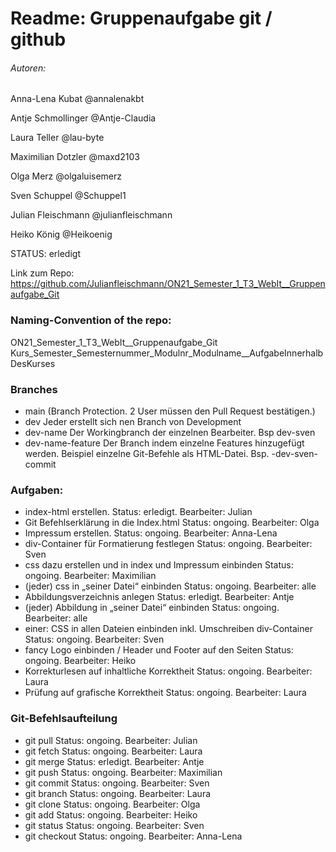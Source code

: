 # Readme: Gruppenaufgabe git / github

###### Autoren:

Anna-Lena Kubat
@annalenakbt

Antje Schmollinger
@Antje-Claudia

Laura Teller
@lau-byte

Maximilian Dotzler
@maxd2103

Olga Merz
@olgaluisemerz

Sven Schuppel
@Schuppel1

Julian Fleischmann
@julianfleischmann

Heiko König
@Heikoenig

STATUS: erledigt

Link zum Repo: https://github.com/Julianfleischmann/ON21_Semester_1_T3_WebIt__Gruppenaufgabe_Git

### Naming-Convention of the repo:
ON21_Semester_1_T3_WebIt__Gruppenaufgabe_Git
Kurs_Semester_Semesternummer_Modulnr_Modulname__AufgabeInnerhalbDesKurses

### Branches
- main (Branch Protection. 2 User müssen den Pull Request bestätigen.)
- dev 				Jeder erstellt sich nen Branch von Development
- dev-name 			Der Workingbranch der einzelnen Bearbeiter. Bsp dev-sven
- dev-name-feature 	Der Branch indem einzelne Features hinzugefügt werden. Beispiel einzelne Git-Befehle als HTML-Datei. Bsp. -dev-sven-commit

### Aufgaben: 
- index-html erstellen.  												Status: erledigt. 	Bearbeiter: Julian
- Git Befehlserklärung in die Index.html 								Status: ongoing. 	Bearbeiter: Olga
- Impressum erstellen. 													Status: ongoing. 	Bearbeiter: Anna-Lena
- div-Container für Formatierung festlegen								Status: ongoing. 	Bearbeiter: Sven
- css dazu erstellen und in index und Impressum einbinden				Status: ongoing. 	Bearbeiter: Maximilian
- (jeder) css in „seiner Datei“ einbinden								Status: ongoing. 	Bearbeiter: alle
- Abbildungsverzeichnis anlegen											Status: erledigt. 	Bearbeiter: Antje
- (jeder) Abbildung in „seiner Datei“ einbinden							Status: ongoing. 	Bearbeiter: alle
- einer: CSS in allen Dateien einbinden inkl. Umschreiben div-Container	Status: ongoing. 	Bearbeiter: Sven
- fancy Logo einbinden / Header und Footer auf den Seiten				Status: ongoing. 	Bearbeiter: Heiko
- Korrekturlesen auf inhaltliche Korrektheit 							Status: ongoing. 	Bearbeiter: Laura
- Prüfung auf grafische Korrektheit										Status: ongoing. 	Bearbeiter: Laura

### Git-Befehlsaufteilung
- git pull 				Status: ongoing. 	Bearbeiter: Julian
- git fetch				Status: ongoing. 	Bearbeiter: Laura
- git merge				Status: erledigt. 	Bearbeiter: Antje
- git push				Status: ongoing. 	Bearbeiter: Maximilian
- git commit			Status: ongoing. 	Bearbeiter: Sven
- git branch			Status: ongoing. 	Bearbeiter: Laura
- git clone				Status: ongoing. 	Bearbeiter: Olga
- git add				Status: ongoing. 	Bearbeiter: Heiko
- git status			Status: ongoing. 	Bearbeiter: Sven
- git checkout			Status: ongoing. 	Bearbeiter: Anna-Lena
